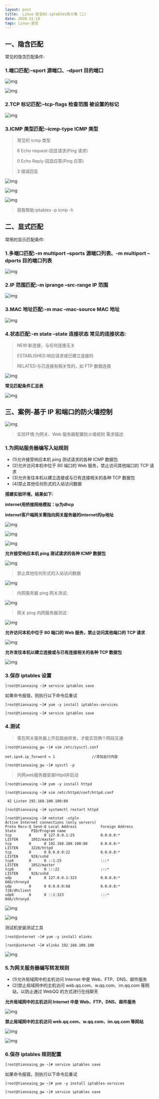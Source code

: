 ```yaml
---
layout: post
title:  Linux-安全02-iptables防火墙（二）
date: 2020-11-19
tags: Linux-安全
---
```


## 一、隐含匹配

常见的隐含匹配条件:

### 1.端口匹配:–sport 源端口、–dport 目的端口

![img](/images/posts/Linux-安全/Linux-安全02-iptables防火墙/1.png)

![img](/images/posts/Linux-安全/Linux-安全02-iptables防火墙/2.png)

### 2.TCP 标记匹配:–tcp-flags 检查范围 被设置的标记

![img](/images/posts/Linux-安全/Linux-安全02-iptables防火墙/3.png)

### 3.ICMP 类型匹配:–icmp-type ICMP 类型

> 常见的 icmp 类型
>
> 8 Echo request-回显请求(Ping 请求)
>
> 0 Echo Reply-回显应答(Ping 应答)
>
> 3 错误回显

![img](/images/posts/Linux-安全/Linux-安全02-iptables防火墙/4.png)

![img](/images/posts/Linux-安全/Linux-安全02-iptables防火墙/5.png)

![img](/images/posts/Linux-安全/Linux-安全02-iptables防火墙/6.png)

> 获取帮助:iptables -p icmp -h

## 二、显式匹配

常用的显示匹配条件:

### 1.多端口匹配:-m multiport –sports 源端口列表、-m multiport –dports 目的端口列表

![img](/images/posts/Linux-安全/Linux-安全02-iptables防火墙/7.png)

### 2.IP 范围匹配:-m iprange –src-range IP 范围

![img](/images/posts/Linux-安全/Linux-安全02-iptables防火墙/8.png)

### 3.MAC 地址匹配:-m mac –mac-source MAC 地址

![img](/images/posts/Linux-安全/Linux-安全02-iptables防火墙/9.png)

### 4.状态匹配:-m state –state 连接状态 常见的连接状态:

> NEW:新连接，与任何连接无关
>
> ESTABLISHED:响应请求或已建立连接的
>
> RELATED:与已连接有相关性的，如 FTP 数据连接

![img](/images/posts/Linux-安全/Linux-安全02-iptables防火墙/10.png)

**常见匹配条件汇总表**

![img](/images/posts/Linux-安全/Linux-安全02-iptables防火墙/11.png)

## 三、案例-基于 IP 和端口的防火墙控制

![img](/images/posts/Linux-安全/Linux-安全02-iptables防火墙/12.png)

> 实验环境:为网关、Web 服务器配置防火墙规则 需求描述:

### 1.为网站服务器编写入站规则

- (1)允许接受响应本机 ping 测试请求的各种 ICMP 数据包
- (2)允许访问本机中位于 80 端口的 Web 服务，禁止访问其他端口的 TCP 请求
- (3)允许发往本机以建立连接或与已有连接相关的各种 TCP 数据包
- (4)禁止其他任何形式的入站访问数据

**搭建实验环境，结果如下:**

**internet用桥接网络模拟：ip为dhcp**

**internet客户端网关需指向网关服务器的internet的ip地址**

![img](/images/posts/Linux-安全/Linux-安全02-iptables防火墙/13.png)

![img](/images/posts/Linux-安全/Linux-安全02-iptables防火墙/14.png)

![img](/images/posts/Linux-安全/Linux-安全02-iptables防火墙/15.png)

**允许接受响应本机 ping 测试请求的各种 ICMP 数据包**

![img](/images/posts/Linux-安全/Linux-安全02-iptables防火墙/16.png)

> 禁止其他任何形式的入站访问数据

![img](/images/posts/Linux-安全/Linux-安全02-iptables防火墙/17.png)

> 内网服务器 ping 网关测试:

![img](/images/posts/Linux-安全/Linux-安全02-iptables防火墙/18.png)

> 网关 ping 内网服务器测试:

![img](/images/posts/Linux-安全/Linux-安全02-iptables防火墙/19.png)

**允许访问本机中位于 80 端口的 Web 服务，禁止访问其他端口的 TCP 请求**

![img](/images/posts/Linux-安全/Linux-安全02-iptables防火墙/20.png)

**允许发往本机以建立连接或与已有连接相关的各种 TCP 数据包**

![img](/images/posts/Linux-安全/Linux-安全02-iptables防火墙/21.png)

### 3.保存 iptables 设置

```
[root@tianxaing ~]# service iptables save
```

如果命令报错，则执行以下命令后重试

```
[root@tianxaing ~]# yum -y install iptables-services

[root@tianxaing ~]# service iptables save
```

### 4.测试

> 需在网关服务器上开启路由转发，才能实现俩个网段互通

```
[root@tianxaing_gw ~]# vim /etc/sysctl.conf

net.ipv4.ip_forward = 1					//添加此行内容

[root@tianxaing_gw ~]# sysctl -p
```

> 内网web服务器安装httpd并启动

```
[root@tianxaing ~]# yum -y install httpd

[root@tianxaing ~]# vim /etc/httpd/conf/httpd.conf

 42 Listen 192.168.100.100:80
 
[root@tianxaing ~]# systemctl restart httpd

[root@tianxaing ~]# netstat -utpln
Active Internet connections (only servers)
Proto Recv-Q Send-Q Local Address           Foreign Address         State       PID/Program name
tcp        0      0 127.0.0.1:25            0.0.0.0:*               LISTEN      1052/master
tcp        0      0 192.168.100.100:80      0.0.0.0:*               LISTEN      3228/httpd
tcp        0      0 0.0.0.0:22              0.0.0.0:*               LISTEN      928/sshd
tcp6       0      0 ::1:25                  :::*                    LISTEN      1052/master
tcp6       0      0 :::22                   :::*                    LISTEN      928/sshd
udp        0      0 127.0.0.1:323           0.0.0.0:*                           666/chronyd
udp        0      0 0.0.0.0:68              0.0.0.0:*                           728/dhclient
udp6       0      0 ::1:323                 :::*                                666/chronyd
```

![img](/images/posts/Linux-安全/Linux-安全02-iptables防火墙/22.png)

![img](/images/posts/Linux-安全/Linux-安全02-iptables防火墙/23.png)

测试机安装测试工具

```
[root@internet ~]# yum -y install elinks

[root@internet ~]# elinks 192.168.100.100
```

![img](/images/posts/Linux-安全/Linux-安全02-iptables防火墙/24.png)

### 5.为网关服务器编写转发规则

- (1)允许局域网中的主机访问 Internet 中是 Web、FTP、DNS、邮件服务
- (2)禁止局域网中的主机访问 web.qq.com、w.qq.com、im.qq.com 等网站，以防止通过 WebQQ 的方式进行在线聊天

**允许局域网中的主机访问 Internet 中是 Web、FTP、DNS、邮件服务**

![img](/images/posts/Linux-安全/Linux-安全02-iptables防火墙/25.png)

**禁止局域网中的主机访问 web.qq.com、w.qq.com、im.qq.com 等网站**

![img](/images/posts/Linux-安全/Linux-安全02-iptables防火墙/26.png)

![img](/images/posts/Linux-安全/Linux-安全02-iptables防火墙/27.png)

### 6.保存 iptables 规则配置

```
[root@tianxaing_gw ~]# service iptables save
```

如果命令报错，则执行以下命令后重试

```
[root@tianxaing_gw ~]# yum -y install iptables-services

[root@tianxaing_gw ~]# service iptables save
```